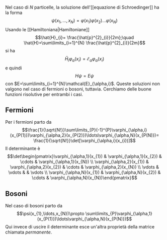 Nel caso di $N$ particelle, la soluzione dell'[[equazione di Schroedinger]] ha la forma
$$\psi(x_{1},\ldots,x_{N})=\varphi(x_{1})\varphi(x_{2})\ldots\varphi(x_{N})$$
Usando le [[Hamiltoniana|Hamiltoniane]] 
$$\hat{H}_{i}= \frac{\hat{p}^{2}_{i}}{2m};\quad \hat{H}=\sum\limits_{i=1}^{N} \frac{\hat{p}^{2}_{i}}{2m}$$
si ha
$$\hat{H}_{i}\varphi_{\alpha}(x_{i})=\mathcal{E}_{\alpha}\varphi_{\alpha}(x_{i})$$
e quindi
$$H\psi=E\psi$$
con $E=\sum\limits_{i=1}^{N}\mathcal{E}_{\alpha,i}$. Queste soluzioni non valgono nel caso di fermioni o bosoni, tuttavia. Cerchiamo delle buone funzioni risolutive per entrambi i casi.
## Fermioni
Per i fermioni parto da
$$\frac{1}{\sqrt{N!}}\sum\limits_{P}(-1)^{P}\varphi_{\alpha,i}(x_{P(1)})\varphi_{\alpha,2}(x_{P(2)})\ldots\varphi_{\alpha,N}(x_{P(N)})= \frac{1}{\sqrt{N!}}\det[\varphi_{\alpha,i}(x_{i})]$$
Il determinante è
$$\det\begin{pmatrix}\varphi_{\alpha,1}(x_{1}) & \varphi_{\alpha,1}(x_{2}) & \cdots & \varphi_{\alpha,1}(x_{N})  \\ \varphi_{\alpha,2}(x_{1}) & \varphi_{\alpha,2}(x_{2}) & \cdots & \varphi_{\alpha,2}(x_{N}) \\ \vdots & \vdots & & \vdots \\ \varphi_{\alpha,N}(x_{1}) & \varphi_{\alpha,N}(x_{2}) & \cdots & \varphi_{\alpha,N}(x_{N})\end{pmatrix}$$
## Bosoni
Nel caso di bosoni parto da
$$\psi(x_{1},\ldots,x_{N})\propto \sum\limits_{P}\varphi_{\alpha,1}(x_{P(1)})\ldots\varphi_{\alpha,N}(x_{P(N)})$$
Qui invece di uscire il determinante esce un'altra proprietà della matrice chiamata *permanente*.